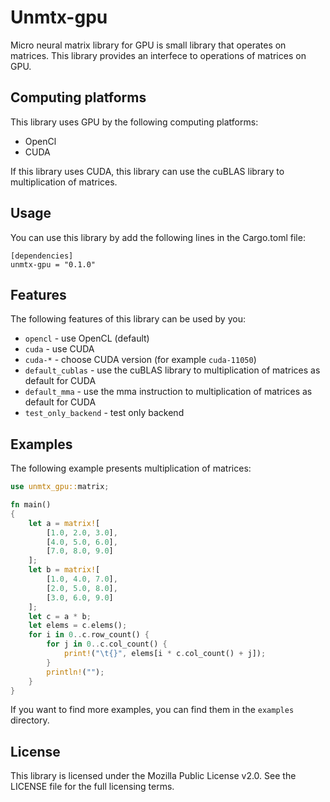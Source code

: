 # Unmtx-gpu

Micro neural matrix library for GPU is small library that operates on matrices. This library provides
an interfece to operations of matrices on GPU.

## Computing platforms

This library uses GPU by the following computing platforms:

- OpenCl
- CUDA

If this library uses CUDA, this library can use the cuBLAS library to multiplication of matrices.

## Usage

You can use this library by add the following lines in the Cargo.toml file:

```
[dependencies]
unmtx-gpu = "0.1.0"
```

## Features

The following features of this library can be used by you:

- `opencl` - use OpenCL (default)
- `cuda` - use CUDA
- `cuda-*` - choose CUDA version (for example `cuda-11050`)
- `default_cublas` - use the cuBLAS library to multiplication of matrices as default for CUDA
- `default_mma` - use the mma instruction to multiplication of matrices as default for CUDA
- `test_only_backend` - test only backend

## Examples

The following example presents multiplication of matrices:

```rust
use unmtx_gpu::matrix;

fn main()
{
    let a = matrix![
        [1.0, 2.0, 3.0],
        [4.0, 5.0, 6.0],
        [7.0, 8.0, 9.0]
    ];
    let b = matrix![
        [1.0, 4.0, 7.0],
        [2.0, 5.0, 8.0],
        [3.0, 6.0, 9.0]
    ];
    let c = a * b;
    let elems = c.elems();
    for i in 0..c.row_count() {
        for j in 0..c.col_count() {
            print!("\t{}", elems[i * c.col_count() + j]);
        }
        println!("");
    }
}
```

If you want to find more examples, you can find them in the `examples` directory.

## License

This library is licensed under the Mozilla Public License v2.0. See the LICENSE file for the full
licensing terms.
